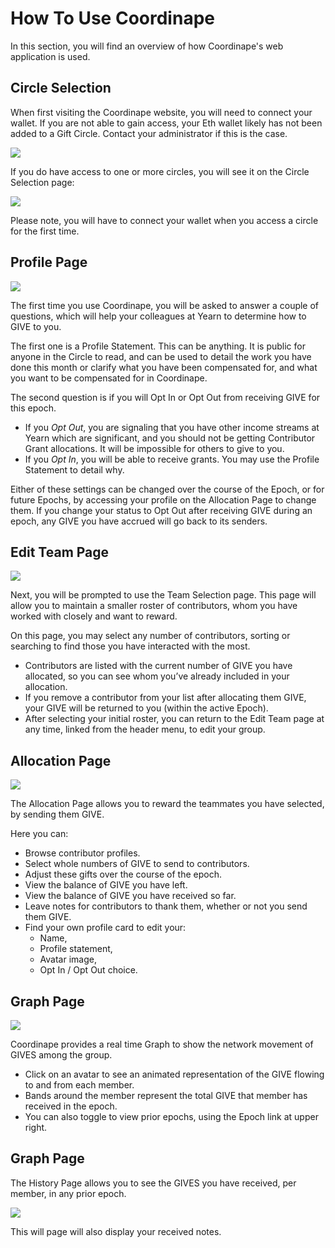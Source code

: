 # How To Use Coordinape

In this section, you will find an overview of how Coordinape's web application is used.

## Circle Selection

When first visiting the Coordinape website, you will need to connect your wallet. If you are not able to gain access, your Eth wallet likely has not been added to a Gift Circle. Contact your administrator if this is the case.

![](../.gitbook/assets/How_to_Coordinape1.jpg)

If you do have access to one or more circles, you will see it on the Circle Selection page:

![](../.gitbook/assets/How_to_Coordinape3.jpg)

Please note, you will have to connect your wallet when you access a circle for the first time.

## Profile Page

![](../.gitbook/assets/How_to_Coordinape4.jpg)

The first time you use Coordinape, you will be asked to answer a couple of questions, which will help your colleagues at Yearn to determine how to GIVE to you.

The first one is a Profile Statement. This can be anything. It is public for anyone in the Circle to read, and can be used to detail the work you have done this month or clarify what you have been compensated for, and what you want to be compensated for in Coordinape.

The second question is if you will Opt In or Opt Out from receiving GIVE for this epoch.

* If you _Opt Out_, you are signaling that you have other income streams at Yearn which are significant, and you should not be getting Contributor Grant allocations. It will be impossible for others to give to you.
* If you _Opt In_, you will be able to receive grants. You may use the Profile Statement to detail why.

Either of these settings can be changed over the course of the Epoch, or for future Epochs, by accessing your profile on the Allocation Page to change them. If you change your status to Opt Out after receiving GIVE during an epoch, any GIVE you have accrued will go back to its senders.

## Edit Team Page

![](../.gitbook/assets/How_to_Coordinape5.jpg)

Next, you will be prompted to use the Team Selection page. This page will allow you to maintain a smaller roster of contributors, whom you have worked with closely and want to reward.

On this page, you may select any number of contributors, sorting or searching to find those you have interacted with the most.

* Contributors are listed with the current number of GIVE you have allocated, so you can see whom you’ve already included in your allocation.
* If you remove a contributor from your list after allocating them GIVE, your GIVE will be returned to you \(within the active Epoch\).
* After selecting your initial roster, you can return to the Edit Team page at any time, linked from the header menu, to edit your group.

## Allocation Page

![](../.gitbook/assets/How_to_Coordinape6.jpg)

The Allocation Page allows you to reward the teammates you have selected, by sending them GIVE.

Here you can:

* Browse contributor profiles.
* Select whole numbers of GIVE to send to contributors.
* Adjust these gifts over the course of the epoch.
* View the balance of GIVE you have left.
* View the balance of GIVE you have received so far.
* Leave notes for contributors to thank them, whether or not you send them GIVE.
* Find your own profile card to edit your:
  * Name, 
  * Profile statement,
  * Avatar image, 
  * Opt In / Opt Out choice.

## Graph Page

![](../.gitbook/assets/How_to_Coordinape7.jpg)

Coordinape provides a real time Graph to show the network movement of GIVES among the group.

* Click on an avatar to see an animated representation of the GIVE flowing to and from each member.
* Bands around the member represent the total GIVE that member has received in the epoch.
* You can also toggle to view prior epochs, using the Epoch link at upper right.

## Graph Page

The History Page allows you to see the GIVES you have received, per member, in any prior epoch.

![](../.gitbook/assets/How_to_Coordinape8.jpg)

This will page will also display your received notes.

